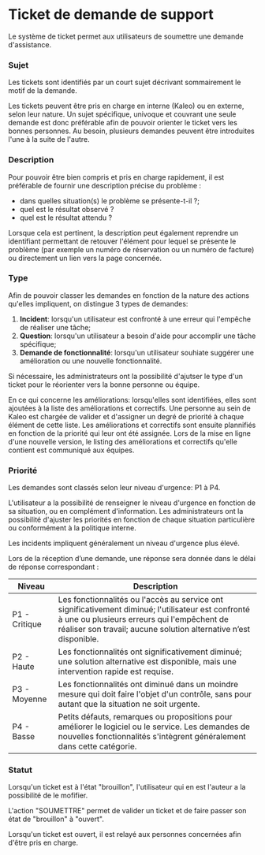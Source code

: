 # Ticket de demande de support


Le système de ticket permet aux utilisateurs de soumettre une demande d'assistance.


### Sujet
Les tickets sont identifiés par un court sujet décrivant sommairement le motif de la demande.

Les tickets peuvent être pris en charge en interne (Kaleo) ou en externe, selon leur nature. Un sujet spécifique, univoque et couvrant une seule demande est donc préférable afin de pouvoir orienter le ticket vers les bonnes personnes.
Au besoin, plusieurs demandes peuvent être introduites l'une à la suite de l'autre.


### Description

Pour pouvoir être bien compris et pris en charge rapidement, il est préférable de fournir une description précise du problème :
* dans quelles situation(s) le problème se présente-t-il ?;
* quel est le résultat observé ?
* quel est le résultat attendu ?

Lorsque cela est pertinent, la description peut également reprendre un identifiant permettant de retouver l'élément pour lequel se présente le problème
(par exemple un numéro de réservation ou un numéro de facture) ou directement un lien vers la page concernée.



### Type

Afin de pouvoir classer les demandes en fonction de la nature des actions qu'elles impliquent, on distingue 3 types de demandes:
1. **Incident**: lorsqu'un utilisateur est confronté à une erreur qui l'empêche de réaliser une tâche;
2. **Question**: lorsqu'un utilisateur a besoin d'aide pour accomplir une tâche spécifique;
3. **Demande de fonctionnalité**: lorsqu'un utilisateur souhiate suggérer une amélioration ou une nouvelle fonctionnalité.

Si nécessaire, les administrateurs ont la possibilité d'ajutser le type d'un ticket pour le réorienter vers la bonne personne ou équipe.

En ce qui concerne les améliorations: lorsqu'elles sont identifiées, elles sont ajoutées à la liste des améliorations et correctifs. Une personne au sein de Kaleo est chargée de valider et d'assigner un degré de priorité à chaque élément de cette liste. Les améliorations et correctifs sont ensuite plannifiés en fonction de la priorité qui leur ont été assignée. Lors de la mise en ligne d'une nouvelle version, le listing des améliorations et correctifs qu'elle contient est communiqué aux équipes.


### Priorité
Les demandes sont classés selon leur niveau d'urgence: P1 à P4.

L'utilisateur a la possibilité de renseigner le niveau d'urgence en fonction de sa situation, ou en complément d'information. Les administrateurs ont la possibilité d'ajuster les priorités en fonction de chaque situation particulière ou conformément à la politique interne.

Les incidents impliquent généralement un niveau d'urgence plus élevé.

Lors de la réception d’une demande, une réponse sera donnée dans le délai de réponse correspondant :

|Niveau|Description|
|--|--|
|P1 - Critique|Les fonctionnalités ou l'accès au service ont significativement diminué; l'utilisateur est confronté à une ou plusieurs erreurs qui l'empêchent de réaliser son travail; aucune solution alternative n’est disponible.|
|P2 - Haute|Les fonctionnalités ont significativement diminué; une solution alternative est disponible, mais une intervention rapide est requise.|
|P3 - Moyenne|Les fonctionnalités ont diminué dans un moindre mesure qui doit faire l'objet d'un contrôle, sans pour autant que la situation ne soit urgente.|
|P4 - Basse|Petits défauts, remarques ou propositions pour améliorer le logiciel ou le service. Les demandes de nouvelles fonctionnalités s'intègrent généralement dans cette catégorie.|


### Statut

Lorsqu'un ticket est à l'état "brouillon", l'utilisateur qui en est l'auteur a la possibilité de le mofifier.

L'action "SOUMETTRE" permet de valider un ticket et de faire passer son état de "brouillon" à "ouvert".

Lorsqu'un ticket est ouvert, il est relayé aux personnes concernées afin d'être pris en charge.


